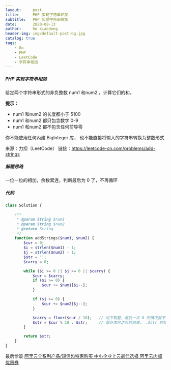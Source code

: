 ```yaml
---
layout:     post
title:      PHP 实现字符串相加
subtitle:   PHP 实现字符串相加
date:       2020-08-13
author:     he xiaodong
header-img: img/default-post-bg.jpg
catalog: true
tags:
    - Go
    - PHP
    - LeetCode
    - 字符串相加
---
```



##### PHP 实现字符串相加
给定两个字符串形式的非负整数 num1 和num2 ，计算它们的和。


**提示：**
- num1 和num2 的长度都小于 5100
- num1 和num2 都只包含数字 0-9
- num1 和num2 都不包含任何前导零

你不能使用任何內建 BigInteger 库， 也不能直接将输入的字符串转换为整数形式

来源：力扣（LeetCode）
链接：https://leetcode-cn.com/problems/add-strings

##### 解题思路
一位一位的相加，余数累连，判断最后为 0 了，不再循环

##### 代码
```php
class Solution {

    /**
     * @param String $num1
     * @param String $num2
     * @return String
     */
    function addStrings($num1, $num2) {
        $cur = 0;
        $i = strlen($num1) - 1;
        $j = strlen($num2) - 1;
        $str = '';
        $carry = 0;

        while ($i >= 0 || $j >= 0 || $carry) {
            $cur = $carry;
            if ($i >= 0) {
                $cur += $num1[$i--];
            }

            if ($j >= 0) {
                $cur += $num2[$j--];
            }

            $carry = floor($cur / 10);   // 向下取整，最后一次 0 的情况就不再循环
            $str = $cur % 10 . $str;     // 累连求余之后的结果， .$str 的操作可以避免反转结果
        }

        return $str;
    }
}
```


最后恰饭 [阿里云全系列产品/短信包特惠购买 中小企业上云最佳选择 阿里云内部优惠券](https://www.aliyun.com/minisite/goods?userCode=0amqgcs9)